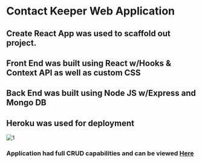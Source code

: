 # Contact Keeper Web Application

## Create React App was used to scaffold out project.

## Front End was built using React w/Hooks & Context API as well as custom CSS
## Back End was built using Node JS w/Express and Mongo DB
## Heroku was used for deployment

![1](https://user-images.githubusercontent.com/66976505/143130795-b637f83c-6574-4835-b90e-e211afcaf411.PNG)

### Application had full CRUD capabilities and can be viewed [Here](https://polar-shore-13026.herokuapp.com/register)

